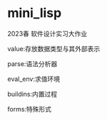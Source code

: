 # mini_lisp
2023春 软件设计实习大作业

value:存放数据类型与其外部表示

parse:语法分析器

eval_env:求值环境

buildins:内置过程

forms:特殊形式
